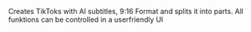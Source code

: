Creates TikToks with AI subtitles, 9:16 Format and splits it into parts. All funktions can be controlled in a userfriendly UI
